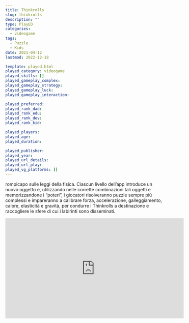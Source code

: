 ```yaml
---
title: Thinkrolls
slug: thinkrolls
description: ""
type: PlayED
categories:
  - videogame
tags:
  - Puzzle
  - Kids
date: 2021-04-12
lastmod: 2022-12-18

template: played.html
played_category: videogame
played_skills: []
played_gameplay_complex: 
played_gameplay_strategy: 
played_gameplay_luck: 
played_gameplay_interaction: 

played_preferred:
played_rank_dad: 
played_rank_edu: 
played_rank_dev: 
played_rank_kid: 

played_players: 
played_age: 
played_duration: 

played_publisher: 
played_year: 
played_url_details: 
played_url_play: 
played_vg_platforms: []
---
```


rompicapo sulle leggi della fisica. Ciascun livello dell’app introduce un nuovo oggetto e, utilizzando nelle corrette combinazioni tali oggetti e memorizzandone i “poteri”, i giocatori risolveranno puzzle sempre più complessi e impareranno a calibrare forza, accelerazione, galleggiamento, calore, elasticità e gravità, per condurre i Thinkrolls a destinazione e raccogliere le sfere di cui i labirinti sono disseminati.

<iframe width="560" height="315" src="https://www.youtube.com/embed/PsEUh8hRv_c" title="YouTube video player" frameborder="0" allow="accelerometer; autoplay; clipboard-write; encrypted-media; gyroscope; picture-in-picture" allowfullscreen></iframe>
